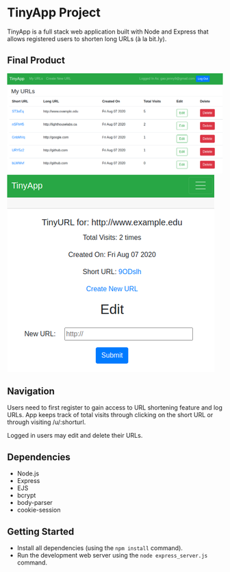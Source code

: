 # TinyApp Project

TinyApp is a full stack web application built with Node and Express that allows registered users to shorten long URLs (à la bit.ly).

## Final Product

!["Main URL Page"](https://github.com/jyxgao/tinyapp/blob/master/docs/urls-page.png?raw=true)
!["Edit URL Page"](https://github.com/jyxgao/tinyapp/blob/master/docs/urls-edit-page.png?raw=true)

## Navigation

Users need to first register to gain access to URL shortening feature and log URLs. App keeps track of total visits through clicking on the short URL or through visiting /u/:shorturl. 

Logged in users may edit and delete their URLs.

## Dependencies

- Node.js
- Express
- EJS
- bcrypt
- body-parser
- cookie-session

## Getting Started

- Install all dependencies (using the `npm install` command).
- Run the development web server using the `node express_server.js` command.